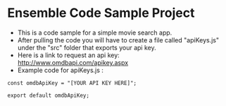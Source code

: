 # Ensemble Code Sample Project
- This is a code sample for a simple movie search app.
- After pulling the code you will have to create a file called "apiKeys.js" under the "src" folder that exports your api key.
- Here is a link to request an api key: http://www.omdbapi.com/apikey.aspx
- Example code for apiKeys.js :

```
const omdbApiKey = "[YOUR API KEY HERE]";

export default omdbApiKey;
```